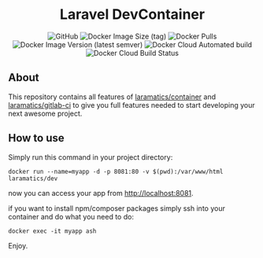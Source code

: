 <div align="center">

# Laravel DevContainer

![GitHub](https://img.shields.io/github/license/laramatics/dev)
![Docker Image Size (tag)](https://img.shields.io/docker/image-size/laramatics/dev/latest)
![Docker Pulls](https://img.shields.io/docker/pulls/laramatics/dev)
![Docker Image Version (latest semver)](https://img.shields.io/docker/v/laramatics/dev)
![Docker Cloud Automated build](https://img.shields.io/docker/cloud/automated/laramatics/dev)
![Docker Cloud Build Status](https://img.shields.io/docker/cloud/build/laramatics/dev)

</div>

## About

This repository contains all features of [laramatics/container](https://github.com/laramatics/container)
and [laramatics/gitlab-ci](https://github.com/laramatics/app) to give you full features needed
to start developing your next awesome project.

## How to use

Simply run this command in your project directory:

```shell
docker run --name=myapp -d -p 8081:80 -v $(pwd):/var/www/html laramatics/dev
```

now you can access your app from [http://localhost:8081](http://localhost:8081).

if you want to install npm/composer packages simply ssh into your container and do what you need to do:

```shell
docker exec -it myapp ash
```

Enjoy.